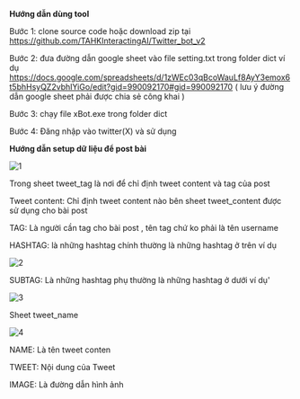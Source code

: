 **Hướng dẫn dùng tool**

Bước 1: clone source code hoặc download zip tại https://github.com/TAHKInteractingAI/Twitter_bot_v2

Bước 2: đưa đường dẫn google sheet vào file setting.txt trong folder dict ví dụ https://docs.google.com/spreadsheets/d/1zWEc03qBcoWauLf8AyY3emox6t5bhHsyQZ2vbhIYiGo/edit?gid=990092170#gid=990092170 ( lưu ý đường dẫn google sheet phải được chia sẻ công khai )

Bước 3: chạy file xBot.exe trong folder dict

Bước 4: Đăng nhập vào twitter(X) và sử dụng

**Hướng dẫn setup dữ liệu để post bài**

![1](https://github.com/TAHKInteractingAI/Twitter_bot_v2/assets/92283489/d4126c32-ec99-4450-b575-5f0db8d4ba6d)


Trong sheet tweet_tag là nơi để chỉ định tweet content và tag của post

Tweet content: Chỉ định tweet content nào bên sheet tweet_content được sử dụng cho bài post

TAG: Là người cần tag cho bài post , tên tag chứ ko phải là tên username

HASHTAG: là những hashtag chính thường là những hashtag ở trên ví dụ

![2](https://github.com/TAHKInteractingAI/Twitter_bot_v2/assets/92283489/6ea82307-bea0-48bc-abab-f1176fb68d67)


SUBTAG: Là những hashtag phụ thường là những hashtag ở dưới ví dụ'

![3](https://github.com/TAHKInteractingAI/Twitter_bot_v2/assets/92283489/a6f1c93a-1098-4f5b-b78d-210ef42f21e1)


Sheet tweet_name

![4](https://github.com/TAHKInteractingAI/Twitter_bot_v2/assets/92283489/5aa07372-0753-4024-87e1-adca05a23253)


NAME: Là tên tweet conten

TWEET: Nội dung của Tweet

IMAGE: Là đường dẫn hình ảnh


